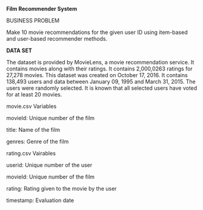 **Film Recommender System**

BUSINESS PROBLEM

Make 10 movie recommendations for the given user ID using item-based and user-based recommender methods.

**DATA SET**

The dataset is provided by MovieLens, a movie recommendation service. It contains movies along with their ratings. It contains 2,000,0263 ratings for 27,278 movies. This dataset was created on October 17, 2016. It contains 138,493 users and data between January 09, 1995 and March 31, 2015. The users were randomly selected. It is known that all selected users have voted for at least 20 movies.

movie.csv Variables

movieId: Unique number of the film

title: Name of the film

genres: Genre of the film

rating.csv Vairables

userid: Unique number of the user

movieId: Unique number of the film

rating: Rating given to the movie by the user

timestamp: Evaluation date
